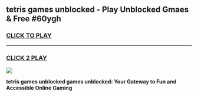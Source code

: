 
## tetris games unblocked - Play Unblocked Gmaes & Free #60ygh
<h3>
<a href="https://premium.freeplayer.one?title=tetris_games_unblocked&ref=03M">CLICK TO PLAY</a></h3>
<hr>

<h3>
<a href="https://premium.freeplayer.one?title=tetris_games_unblocked&ref=03M">CLICK 2 PLAY</a>
  
</h3>

<a href="https://premium.freeplayer.one?title=tetris_games_unblocked&ref=03M"><img src="https://clearcache.store/games.png"></a>


**tetris games unblocked games unblocked: Your Gateway to Fun and Accessible Online Gaming**
